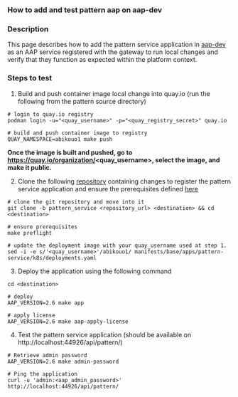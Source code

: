 ### How to add and test pattern aap on aap-dev

### Description
This page describes how to add the pattern service application in [aap-dev](https://github.com/ansible/aap-dev/tree/main) as an AAP service registered with the gateway to run local changes and verify that they function as expected within the platform context.


### Steps to test

1. Build and push container image local change into quay.io (run the following  from the pattern source directory)

```shell
# login to quay.io registry
podman login -u="<quay_username>" -p="<quay_registry_secret>" quay.io

# build and push container image to registry
QUAY_NAMESPACE=abikouo1 make push
```

**Once the image is built and pushed, go to https://quay.io/organization/<quay_username>, select the image, and make it public.**

2. Clone the following [repository](https://github.com/abikouo/aap-dev.git) containing changes to register the pattern service application and ensure the prerequisites defined [here](https://github.com/ansible/aap-dev/blob/main/docs/getting-started/quick-start.md#prerequisites)

```shell
# clone the git repository and move into it
git clone -b pattern_service <repository_url> <destination> && cd <destination>

# ensure prerequisites
make preflight

# update the deployment image with your quay_username used at step 1.
sed -i -e s/'<quay_username>'/abikouo1/ manifests/base/apps/pattern-service/k8s/deployments.yaml 
```

3. Deploy the application using the following command

```shell
cd <destination>

# deploy
AAP_VERSION=2.6 make app

# apply license
AAP_VERSION=2.6 make aap-apply-license
```

4. Test the pattern service application (should be available on http://localhost:44926/api/pattern/)

```shell
# Retrieve admin password
AAP_VERSION=2.6 make admin-password

# Ping the application
curl -u 'admin:<aap_admin_password>' http://localhost:44926/api/pattern/
```